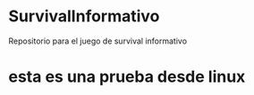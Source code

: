 # SurvivalInformativo
Repositorio para el juego de survival informativo

# esta es una prueba desde linux
  
